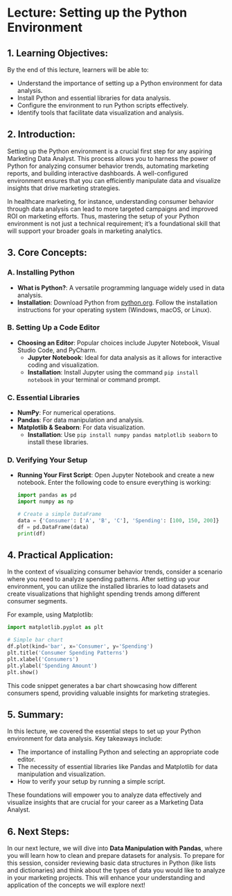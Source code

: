 # Lecture: Setting up the Python Environment

## 1. Learning Objectives:
By the end of this lecture, learners will be able to:
- Understand the importance of setting up a Python environment for data analysis.
- Install Python and essential libraries for data analysis.
- Configure the environment to run Python scripts effectively.
- Identify tools that facilitate data visualization and analysis.

## 2. Introduction:
Setting up the Python environment is a crucial first step for any aspiring Marketing Data Analyst. This process allows you to harness the power of Python for analyzing consumer behavior trends, automating marketing reports, and building interactive dashboards. A well-configured environment ensures that you can efficiently manipulate data and visualize insights that drive marketing strategies.

In healthcare marketing, for instance, understanding consumer behavior through data analysis can lead to more targeted campaigns and improved ROI on marketing efforts. Thus, mastering the setup of your Python environment is not just a technical requirement; it’s a foundational skill that will support your broader goals in marketing analytics.

## 3. Core Concepts:
### A. Installing Python
- **What is Python?**: A versatile programming language widely used in data analysis.
- **Installation**: Download Python from [python.org](https://www.python.org/downloads/). Follow the installation instructions for your operating system (Windows, macOS, or Linux).

### B. Setting Up a Code Editor
- **Choosing an Editor**: Popular choices include Jupyter Notebook, Visual Studio Code, and PyCharm.
  - **Jupyter Notebook**: Ideal for data analysis as it allows for interactive coding and visualization.
  - **Installation**: Install Jupyter using the command `pip install notebook` in your terminal or command prompt.

### C. Essential Libraries
- **NumPy**: For numerical operations.
- **Pandas**: For data manipulation and analysis.
- **Matplotlib & Seaborn**: For data visualization.
  - **Installation**: Use `pip install numpy pandas matplotlib seaborn` to install these libraries.

### D. Verifying Your Setup
- **Running Your First Script**: Open Jupyter Notebook and create a new notebook. Enter the following code to ensure everything is working:
  ```python
  import pandas as pd
  import numpy as np

  # Create a simple DataFrame
  data = {'Consumer': ['A', 'B', 'C'], 'Spending': [100, 150, 200]}
  df = pd.DataFrame(data)
  print(df)
  ```

## 4. Practical Application:
In the context of visualizing consumer behavior trends, consider a scenario where you need to analyze spending patterns. After setting up your environment, you can utilize the installed libraries to load datasets and create visualizations that highlight spending trends among different consumer segments.

For example, using Matplotlib:
```python
import matplotlib.pyplot as plt

# Simple bar chart
df.plot(kind='bar', x='Consumer', y='Spending')
plt.title('Consumer Spending Patterns')
plt.xlabel('Consumers')
plt.ylabel('Spending Amount')
plt.show()
```
This code snippet generates a bar chart showcasing how different consumers spend, providing valuable insights for marketing strategies.

## 5. Summary:
In this lecture, we covered the essential steps to set up your Python environment for data analysis. Key takeaways include:
- The importance of installing Python and selecting an appropriate code editor.
- The necessity of essential libraries like Pandas and Matplotlib for data manipulation and visualization.
- How to verify your setup by running a simple script.

These foundations will empower you to analyze data effectively and visualize insights that are crucial for your career as a Marketing Data Analyst.

## 6. Next Steps:
In our next lecture, we will dive into **Data Manipulation with Pandas**, where you will learn how to clean and prepare datasets for analysis. To prepare for this session, consider reviewing basic data structures in Python (like lists and dictionaries) and think about the types of data you would like to analyze in your marketing projects. This will enhance your understanding and application of the concepts we will explore next!